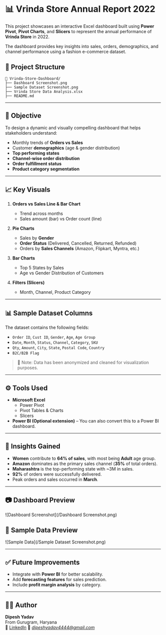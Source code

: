 
# 📊 Vrinda Store Annual Report 2022

This project showcases an interactive Excel dashboard built using **Power Pivot**, **Pivot Charts**, and **Slicers** to represent the annual performance of **Vrinda Store** in 2022.

The dashboard provides key insights into sales, orders, demographics, and channel performance using a fashion e-commerce dataset.

## 📁 Project Structure

```
📂 Vrinda-Store-Dashboard/
├── Dashboard Screenshot.png
├── Sample Dataset Screenshot.png
├── Vrinda Store Data Analysis.xlsx
├── README.md
```

---

## 🎯 Objective

To design a dynamic and visually compelling dashboard that helps stakeholders understand:

- Monthly trends of **Orders vs Sales**
- Customer **demographics** (age & gender distribution)
- **Top performing states**
- **Channel-wise order distribution**
- **Order fulfillment status**
- **Product category segmentation**

---

## 📈 Key Visuals

1. **Orders vs Sales Line & Bar Chart**  
   - Trend across months
   - Sales amount (bar) vs Order count (line)

2. **Pie Charts**  
   - Sales by **Gender**
   - **Order Status** (Delivered, Cancelled, Returned, Refunded)
   - Orders by **Sales Channels** (Amazon, Flipkart, Myntra, etc.)

3. **Bar Charts**  
   - Top 5 States by Sales
   - Age vs Gender Distribution of Customers

4. **Filters (Slicers)**  
   - Month, Channel, Product Category

---

## 📊 Sample Dataset Columns

The dataset contains the following fields:

- `Order ID`, `Cust ID`, `Gender`, `Age`, `Age Group`
- `Date`, `Month`, `Status`, `Channel`, `Category`, `SKU`
- `Qty`, `Amount`, `City`, `State`, `Postal Code`, `Country`
- `B2C/B2B Flag`

> 📌 Note: Data has been anonymized and cleaned for visualization purposes.

---

## ⚙️ Tools Used

- **Microsoft Excel**
  - Power Pivot
  - Pivot Tables & Charts
  - Slicers
- **Power BI (Optional extension)** – You can also convert this to a Power BI dashboard.

---

## 📌 Insights Gained

- **Women** contribute to **64% of sales**, with most being **Adult** age group.
- **Amazon** dominates as the primary sales channel (**35%** of total orders).
- **Maharashtra** is the top-performing state with ~3M in sales.
- **92%** of orders were successfully delivered.
- Peak orders and sales occurred in **March**.

---

## 📷 Dashboard Preview

![Dashboard Screenshot](/Dashboard Screenshot.png)

## 📄 Sample Data Preview

![Sample Data](/Sample Dataset Screenshot.png)

---

## ✅ Future Improvements

- Integrate with **Power BI** for better scalability.
- Add **forecasting features** for sales prediction.
- Include **profit margin analysis** by category.

---

## 🙋‍♂️ Author

**Dipesh Yadav**  
From Gurugram, Haryana  
🔗 [LinkedIn](https://www.linkedin.com/in/dipesh-yadav-datascientist/)
📧 *dipeshyadav4444@gmail.com*
